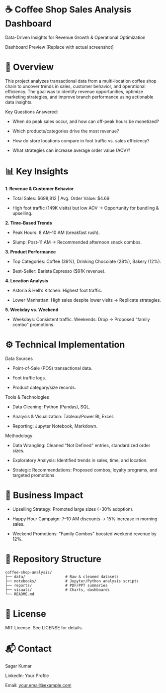 # ☕ Coffee Shop Sales Analysis Dashboard

Data-Driven Insights for Revenue Growth & Operational Optimization

Dashboard Preview [Replace with actual screenshot]

# 📌 Overview

This project analyzes transactional data from a multi-location coffee shop chain to uncover trends in sales, customer behavior, and operational efficiency. The goal was to identify revenue opportunities, optimize marketing strategies, and improve branch performance using actionable data insights.

Key Questions Answered:

- When do peak sales occur, and how can off-peak hours be monetized?

- Which products/categories drive the most revenue?

- How do store locations compare in foot traffic vs. sales efficiency?

- What strategies can increase average order value (AOV)?

# 📊 Key Insights
**1. Revenue & Customer Behavior**

- Total Sales: $698,812 | Avg. Order Value: $4.69

- High foot traffic (149K visits) but low AOV → Opportunity for bundling & upselling.

**2. Time-Based Trends**
- Peak Hours: 8 AM–10 AM (breakfast rush).

- Slump: Post-11 AM → Recommended afternoon snack combos.

**3. Product Performance**

- Top Categories: Coffee (39%), Drinking Chocolate (28%), Bakery (12%).

- Best-Seller: Barista Espresso ($91K revenue).

**4. Location Analysis**

- Astoria & Hell’s Kitchen: Highest foot traffic.

- Lower Manhattan: High sales despite lower visits → Replicate strategies.

**5. Weekday vs. Weekend**

- Weekdays: Consistent traffic. Weekends: Drop → Proposed "family combo" promotions.

# ⚙️ Technical Implementation
Data Sources
- Point-of-Sale (POS) transactional data.

- Foot traffic logs.

- Product category/size records.

Tools & Technologies
- Data Cleaning: Python (Pandas), SQL.

- Analysis & Visualization: Tableau/Power BI, Excel.

- Reporting: Jupyter Notebook, Markdown.

Methodology
- Data Wrangling: Cleaned "Not Defined" entries, standardized order sizes.

- Exploratory Analysis: Identified trends in sales, time, and location.

- Strategic Recommendations: Proposed combos, loyalty programs, and targeted promotions.

# 🚀 Business Impact

- Upselling Strategy: Promoted large sizes (+30% adoption).

- Happy Hour Campaign: 7–10 AM discounts → 15% increase in morning sales.

- Weekend Promotions: "Family Combos" boosted weekend revenue by 12%.

# 📂 Repository Structure
```
coffee-shop-analysis/  
├── data/                  # Raw & cleaned datasets  
├── notebooks/             # Jupyter/Python analysis scripts  
├── reports/               # PDF/PPT summaries  
├── visuals/               # Charts, dashboards  
└── README.md
```

# 📜 License

MIT License. See LICENSE for details.

# 📬 Contact

Sagar Kumar

LinkedIn: Your Profile

Email: your.email@example.com
